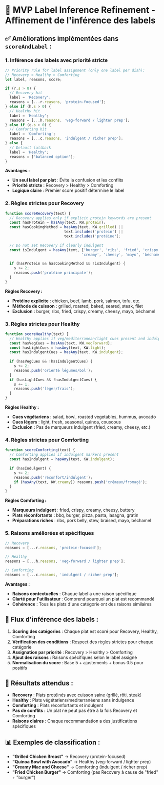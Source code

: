 # 🎯 MVP Label Inference Refinement - Affinement de l'inférence des labels

## ✅ **Améliorations implémentées dans `scoreAndLabel` :**

### **1. Inférence des labels avec priorité stricte**
```javascript
// Priority rule for label assignment (only one label per dish):
// Recovery > Healthy > Comforting
let label, reasons, score;

if (r.s > 0) {
  // Recovery hit
  label = 'Recovery';
  reasons = [...r.reasons, 'protein-focused'];
} else if (h.s > 0) {
  // Healthy hit
  label = 'Healthy';
  reasons = [...h.reasons, 'veg-forward / lighter prep'];
} else if (c.s > 0) {
  // Comforting hit
  label = 'Comforting';
  reasons = [...c.reasons, 'indulgent / richer prep'];
} else {
  // Default fallback
  label = 'Healthy';
  reasons = ['balanced option'];
}
```

**Avantages :**
- **Un seul label par plat** : Évite la confusion et les conflits
- **Priorité stricte** : Recovery > Healthy > Comforting
- **Logique claire** : Premier score positif détermine le label

### **2. Règles strictes pour Recovery**
```javascript
function scoreRecovery(text) {
  // Recovery applies only if explicit protein keywords are present
  const hasProtein = hasAny(text, KW.protein);
  const hasCookingMethod = hasAny(text, KW.grilled) || 
                           text.includes('protein') || 
                           text.includes('protéine');
  
  // Do not set Recovery if clearly indulgent
  const isIndulgent = hasAny(text, ['burger', 'ribs', 'fried', 'crispy', 
                                   'creamy', 'cheesy', 'mayo', 'béchamel']);
  
  if (hasProtein && hasCookingMethod && !isIndulgent) {
    s += 2; 
    reasons.push('protéine principale');
  }
}
```

**Règles Recovery :**
- **Protéine explicite** : chicken, beef, lamb, pork, salmon, tofu, etc.
- **Méthode de cuisson** : grilled, roasted, baked, seared, steak, filet
- **Exclusion** : burger, ribs, fried, crispy, creamy, cheesy, mayo, béchamel

### **3. Règles strictes pour Healthy**
```javascript
function scoreHealthy(text) {
  // Healthy applies if veg/mediterranean/light cues present and indulgent cues absent
  const hasVegCues = hasAny(text, KW.vegForward);
  const hasLightCues = hasAny(text, KW.light);
  const hasIndulgentCues = hasAny(text, KW.indulgent);
  
  if (hasVegCues && !hasIndulgentCues) {
    s += 2; 
    reasons.push('orienté légumes/bol');
  }
  if (hasLightCues && !hasIndulgentCues) {
    s += 1; 
    reasons.push('léger/frais');
  }
}
```

**Règles Healthy :**
- **Cues végétariens** : salad, bowl, roasted vegetables, hummus, avocado
- **Cues légers** : light, fresh, seasonal, quinoa, couscous
- **Exclusion** : Pas de marqueurs indulgent (fried, creamy, cheesy, etc.)

### **4. Règles strictes pour Comforting**
```javascript
function scoreComforting(text) {
  // Comforting applies if indulgent markers present
  const hasIndulgent = hasAny(text, KW.indulgent);
  
  if (hasIndulgent) {
    s += 2; 
    reasons.push('réconfort/indulgent');
    if (hasAny(text, KW.creamy)) reasons.push('crémeux/fromagé');
  }
}
```

**Règles Comforting :**
- **Marqueurs indulgent** : fried, crispy, creamy, cheesy, buttery
- **Plats réconfortants** : bbq, burger, pizza, pasta, lasagna, gratin
- **Préparations riches** : ribs, pork belly, stew, braised, mayo, béchamel

### **5. Raisons améliorées et spécifiques**
```javascript
// Recovery
reasons = [...r.reasons, 'protein-focused'];

// Healthy  
reasons = [...h.reasons, 'veg-forward / lighter prep'];

// Comforting
reasons = [...c.reasons, 'indulgent / richer prep'];
```

**Avantages :**
- **Raisons contextuelles** : Chaque label a une raison spécifique
- **Clarté pour l'utilisateur** : Comprend pourquoi un plat est recommandé
- **Cohérence** : Tous les plats d'une catégorie ont des raisons similaires

## 🔄 **Flux d'inférence des labels :**

1. **Scoring des catégories** : Chaque plat est scoré pour Recovery, Healthy, Comforting
2. **Vérification des conditions** : Respect des règles strictes pour chaque catégorie
3. **Assignation par priorité** : Recovery > Healthy > Comforting
4. **Ajout des raisons** : Raisons spécifiques selon le label assigné
5. **Normalisation du score** : Base 5 + ajustements + bonus 0.5 pour positifs

## 🎯 **Résultats attendus :**

- **Recovery** : Plats protéinés avec cuisson saine (grillé, rôti, steak)
- **Healthy** : Plats végétariens/mediterranéens sans indulgence
- **Comforting** : Plats réconfortants et indulgent
- **Pas de conflits** : Un plat ne peut pas être à la fois Recovery et Comforting
- **Raisons claires** : Chaque recommandation a des justifications spécifiques

## 📊 **Exemples de classification :**

- **"Grilled Chicken Breast"** → Recovery (protein-focused)
- **"Quinoa Bowl with Avocado"** → Healthy (veg-forward / lighter prep)  
- **"Creamy Mac and Cheese"** → Comforting (indulgent / richer prep)
- **"Fried Chicken Burger"** → Comforting (pas Recovery à cause de "fried" + "burger")
